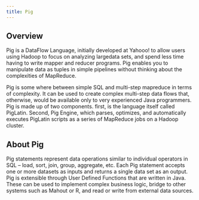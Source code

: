 ```yaml
---
title: Pig
---
```


Overview
--------
Pig is a DataFlow Language, initially developed at Yahooo! to allow users using Hadoop to focus on analyzing largedata sets, and spend less time having to write mapper and reducer programs.
Pig enables you to manipulate data as tuples in simple pipelines without thinking about the complexities of MapReduce.

Pig is some where between simple SQL and multi-step mapreduce in terms of complexity. It can be used to create complex multi-step data flows that, otherwise, would be available only to very experienced Java programmers. Pig is made up of two components. first, is the language itself called PigLatin. Second, Pig Engine, which parses, optimizes, and automatically executes PigLatin scripts as a series of MapReduce jobs on a Hadoop cluster.


About Pig
----------

Pig statements represent data operations similar to individual operators in SQL – load, sort, join, group, aggregate, etc. Each Pig statement accepts one or more datasets as inputs and returns a single data set as an output.
Pig is extensible through User Defined Functions that are written in Java. These can be used to implement complex business logic, bridge to other systems such as Mahout or R, and read or write from external data sources.
